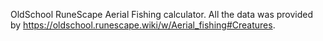 OldSchool RuneScape Aerial Fishing calculator. All the data was provided by https://oldschool.runescape.wiki/w/Aerial_fishing#Creatures.

